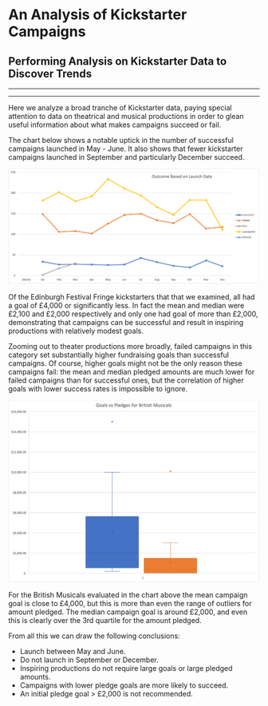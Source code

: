 # An Analysis of Kickstarter Campaigns
## Performing Analysis on Kickstarter Data to Discover Trends
---
---
Here we analyze a broad tranche of Kickstarter data, paying special attention to data on theatrical and musical productions in order to glean useful information about what makes campaigns succeed or fail.  

The chart below shows a notable uptick in the number of successful campaigns launched in May - June. It also shows that fewer kickstarter campaigns launched in September and particularly December succeed.

![Outcome Based on Launch Date.png](https://github.com/brendan-oi/kickstarter-analysis/blob/main/Outcome%20Based%20on%20Launch%20Date.png)

Of the Edinburgh Festival Fringe kickstarters that that we examined, all had a goal of £4,000 or significantly less. In fact the mean and median were £2,100 and £2,000 respectively and only one had goal of more than £2,000, demonstrating that campaigns can be successful and result in inspiring productions with relatively modest goals.

Zooming out to theater productions more broadly, failed campaigns in this category set substantially higher fundraising goals than successful campaigns. Of course, higher goals might not be the only reason these campaigns fail: the mean and median pledged amounts are much lower for failed campaigns than for successful ones, but the correlation of higher goals with lower success rates is impossible to ignore. 

![GoalvPledgesBritishMusicals.png](https://github.com/brendan-oi/kickstarter-analysis/blob/main/GoalvPledgesBritishMusicals.png)

For the British Musicals evaluated in the chart above the mean campaign goal is close to £4,000, but this is more than even the range of outliers for amount pledged. The median campaign goal is around £2,000, and even this is clearly over the 3rd quartile for the amount pledged.

From all this we can draw the following conclusions:
* Launch between May and June.
* Do not launch in September or December.
* Inspiring productions do not require large goals or large pledged amounts.
* Campaigns with lower pledge goals are more likely to succeed.
* An initial pledge goal > £2,000 is not recommended.
